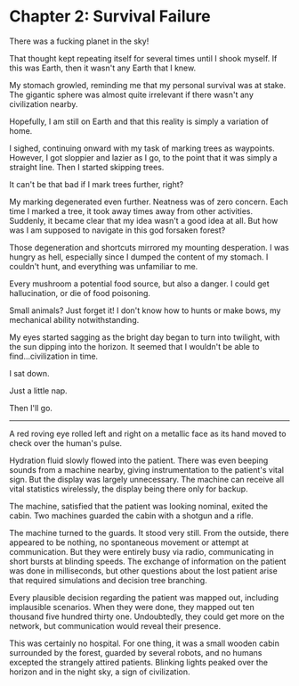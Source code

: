 # **Chapter 2: Survival Failure**

There was a fucking planet in the sky!

That thought kept repeating itself for several times until I shook myself. If this was Earth, then it wasn't any Earth that I knew.

My stomach growled, reminding me that my personal survival was at stake. The gigantic sphere was almost quite irrelevant if there wasn't any civilization nearby.

Hopefully, I am still on Earth and that this reality is simply a variation of home.

I sighed, continuing onward with my task of marking trees as waypoints. However, I got sloppier and lazier as I go, to the point that it was simply a straight line. Then I started skipping trees.

It can't be that bad if I mark trees further, right?

My marking degenerated even further. Neatness was of zero concern. Each time I marked a tree, it took away times away from other activities. Suddenly, it became clear that my idea wasn't a good idea at all. But how was I am supposed to navigate in this god forsaken forest?

Those degeneration and shortcuts mirrored my mounting desperation. I was hungry as hell, especially since I dumped the content of my stomach. I couldn't hunt, and everything was unfamiliar to me.

Every mushroom a potential food source, but also a danger. I could get hallucination, or die of food poisoning.

Small animals? Just forget it! I don't know how to hunts or make bows, my mechanical ability notwithstanding.

My eyes started sagging as the bright day began to turn into twilight, with the sun dipping into the horizon. It seemed that I wouldn't be able to find...civilization in time.

I sat down.

Just a little nap.

Then I'll go.

***

A red roving eye rolled left and right on a metallic face as its hand moved to check over the human's pulse.

Hydration fluid slowly flowed into the patient. There was even beeping sounds from a machine nearby, giving instrumentation to the patient's vital sign. But the display was largely unnecessary. The machine can receive all vital statistics wirelessly, the display being there only for backup.

The machine, satisfied that the patient was looking nominal, exited the cabin. Two machines guarded the cabin with a shotgun and a rifle.

The machine turned to the guards. It stood very still. From the outside, there appeared to be nothing, no spontaneous movement or attempt at communication. But they were entirely busy via radio, communicating in short bursts at blinding speeds. The exchange of information on the patient was done in milliseconds, but other questions about the lost patient arise that required simulations and decision tree branching.

Every plausible decision regarding the patient was mapped out, including implausible scenarios. When they were done, they mapped out ten thousand five hundred thirty one. Undoubtedly, they could get more on the network, but communication would reveal their presence.

This was certainly no hospital. For one thing, it was a small wooden cabin surrounded by the forest, guarded by several robots, and no humans excepted the strangely attired patients. Blinking lights peaked over the horizon and in the night sky, a sign of civilization.
